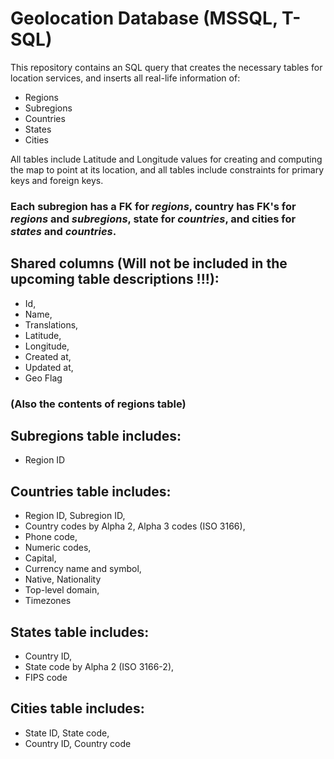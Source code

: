 # Geolocation Database (MSSQL, T-SQL)

This repository contains an SQL query that creates the necessary tables for location services, and inserts all real-life information of:

- Regions
- Subregions
- Countries
- States
- Cities

All tables include Latitude and Longitude values for creating and computing the map to point at its location, and all tables include constraints for primary keys and foreign keys.

### Each **subregion** has a FK for *regions*, **country** has FK's for *regions* and *subregions*, **state** for *countries*, and **cities** for *states* and *countries*. 

## Shared columns (Will not be included in the upcoming table descriptions !!!):
- Id,
- Name,
- Translations,
- Latitude,
- Longitude,
- Created at,
- Updated at,
- Geo Flag

### **(Also the contents of regions table)**

## Subregions table includes:
- Region ID

## Countries table includes: 
- Region ID, Subregion ID,
- Country codes by Alpha 2, Alpha 3 codes (ISO 3166),
- Phone code,
- Numeric codes,
- Capital,
- Currency name and symbol,
- Native, Nationality
- Top-level domain,
- Timezones

## States table includes:
- Country ID,
- State code by Alpha 2 (ISO 3166-2),
- FIPS code

## Cities table includes:
- State ID, State code,
- Country ID, Country code
